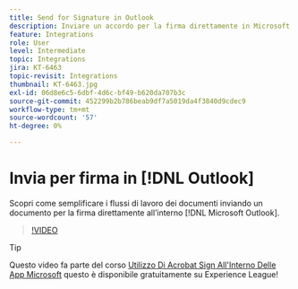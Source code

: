 ```yaml
---
title: Send for Signature in Outlook
description: Inviare un accordo per la firma direttamente in Microsoft Outlook
feature: Integrations
role: User
level: Intermediate
topic: Integrations
jira: KT-6463
topic-revisit: Integrations
thumbnail: KT-6463.jpg
exl-id: 06d8e6c5-6dbf-4d6c-bf49-b620da707b3c
source-git-commit: 452299b2b786beab9df7a5019da4f3840d9cdec9
workflow-type: tm+mt
source-wordcount: '57'
ht-degree: 0%

---
```


# Invia per firma in [!DNL Outlook]

Scopri come semplificare i flussi di lavoro dei documenti inviando un documento per la firma direttamente all’interno [!DNL Microsoft Outlook].

>[!VIDEO](https://video.tv.adobe.com/v/37839?quality=12&learn=on&hidetitle=true)

>[!TIP]
>
>Questo video fa parte del corso [Utilizzo Di Acrobat Sign All&#39;Interno Delle App Microsoft](https://experienceleague.adobe.com/?recommended=Sign-U-1-2020.2) questo è disponibile gratuitamente su Experience League!
